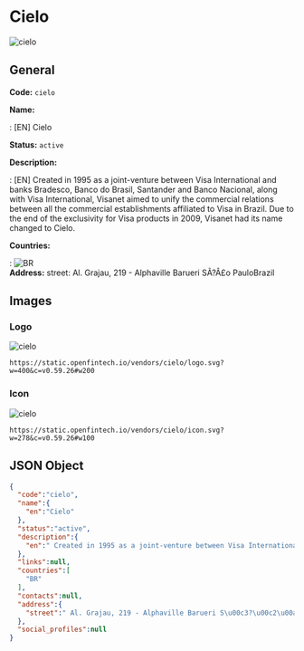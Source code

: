 
# Cielo 
![cielo](https://static.openfintech.io/vendors/cielo/logo.svg?w=400&c=v0.59.26#w200)  

## General 
 
**Code:** `cielo` 
 
**Name:** 
 
:	[EN] Cielo 
 
**Status:** `active` 
 
**Description:** 
 
: [EN]  Created in 1995 as a joint-venture between Visa International and banks Bradesco, Banco do Brasil, Santander and Banco Nacional, along with Visa International, Visanet aimed to unify the commercial relations between all the commercial establishments affiliated to Visa in Brazil. Due to the end of the exclusivity for Visa products in 2009, Visanet had its name changed to Cielo.                    
 
 
**Countries:** 
 
:	![BR](https://cdnjs.cloudflare.com/ajax/libs/flag-icon-css/3.3.0/flags/4x3/br.svg#w24)  
**Address:** 
street:  Al. Grajau, 219 - Alphaville Barueri SÃ?Â£o PauloBrazil  

## Images 

### Logo 
 
![cielo](https://static.openfintech.io/vendors/cielo/logo.svg?w=400&c=v0.59.26#w200)  

```
https://static.openfintech.io/vendors/cielo/logo.svg?w=400&c=v0.59.26#w200
```  

### Icon 
 
![cielo](https://static.openfintech.io/vendors/cielo/icon.svg?w=278&c=v0.59.26#w100)  

```
https://static.openfintech.io/vendors/cielo/icon.svg?w=278&c=v0.59.26#w100
```  

## JSON Object 

```json
{
  "code":"cielo",
  "name":{
    "en":"Cielo"
  },
  "status":"active",
  "description":{
    "en":" Created in 1995 as a joint-venture between Visa International and banks Bradesco, Banco do Brasil, Santander and Banco Nacional, along with Visa International, Visanet aimed to unify the commercial relations between all the commercial establishments affiliated to Visa in Brazil. Due to the end of the exclusivity for Visa products in 2009, Visanet had its name changed to Cielo. \u00a0 \u00a0 \u00a0 \u00a0 \u00a0 \u00a0 \u00a0 \u00a0 \u00a0 "
  },
  "links":null,
  "countries":[
    "BR"
  ],
  "contacts":null,
  "address":{
    "street":" Al. Grajau, 219 - Alphaville Barueri S\u00c3?\u00c2\u00a3o PauloBrazil "
  },
  "social_profiles":null
}
```  
